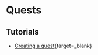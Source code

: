 # Quests

## Tutorials

* [Creating a quest](https://forums.taleworlds.com/index.php?threads/creating-a-quest.415596/){target=_blank}
